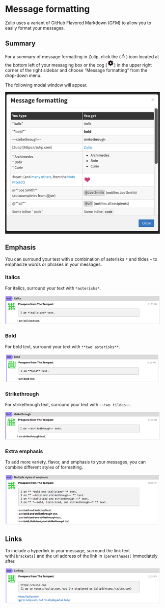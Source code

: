 # Message formatting

Zulip uses a variant of GitHub Flavored Markdown (GFM) to allow you to easily format your messages.

## Summary

For a summary of message formatting in Zulip, click the (![A](/static/images/help/formatting.png)) icon located at the bottom left of your messaging box or the cog (![cog](/static/images/help/cog.png)) in the upper right corner of the right sidebar and choose “Message formatting” from the drop-down menu.

The following modal window will appear.

![Message formatting modal](/static/images/help/message-formatting-summary.png)

## Emphasis

You can surround your test with a combination of asterisks `*` and tildes `~` to emphasize words or phrases in your messages.

### Italics

For italics, surround your text with `*asterisks*`.

![Italicized text](/static/images/help/italics-screenshot.png)

### Bold

For bold text, surround your text with `**two asterisks**`.

![Bold text](/static/images/help/bold-screenshot.png)

### Strikethrough

For strikethrough text, surround your text with `~~two tildes~~`.

![Strikethrough text](/static/images/help/strikethrough-screenshot.png)

### Extra emphasis

To add more variety, flavor, and emphasis to your messages, you can combine different styles of formatting.

![Extra emphasized text](/static/images/help/extra-emphasis-screenshot.png)

## Links

To include a hyperlink in your message, surround the link text with`[brackets]` and the url address of the link in `(parentheses)` immediately after.

![Link](/static/images/help/link-screenshot.png)
